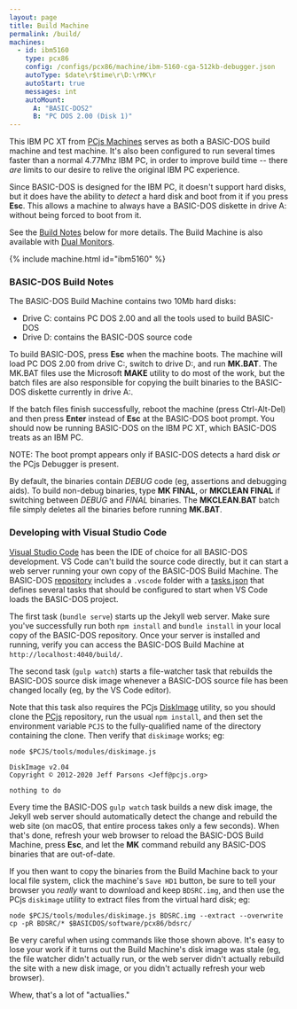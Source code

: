 ```yaml
---
layout: page
title: Build Machine
permalink: /build/
machines:
  - id: ibm5160
    type: pcx86
    config: /configs/pcx86/machine/ibm-5160-cga-512kb-debugger.json
    autoType: $date\r$time\r\D:\rMK\r
    autoStart: true
    messages: int
    autoMount:
      A: "BASIC-DOS2"
      B: "PC DOS 2.00 (Disk 1)"
---
```


This IBM PC XT from [PCjs Machines](https://www.pcjs.org) serves as
both a BASIC-DOS build machine and test machine.  It's also been configured
to run several times faster than a normal 4.77Mhz IBM PC, in order to improve
build time -- there *are* limits to our desire to relive the original IBM PC
experience.

Since BASIC-DOS is designed for the IBM PC, it doesn't support hard disks,
but it does have the ability to *detect* a hard disk and boot from it if you
press **Esc**.  This allows a machine to always have a BASIC-DOS diskette in
drive A: without being forced to boot from it.

See the [Build Notes](#basic-dos-build-notes) below for more details.  The
Build Machine is also available with [Dual Monitors](dual/).

{% include machine.html id="ibm5160" %}

### BASIC-DOS Build Notes

The BASIC-DOS Build Machine contains two 10Mb hard disks:

  - Drive C: contains PC DOS 2.00 and all the tools used to build BASIC-DOS
  - Drive D: contains the BASIC-DOS source code

To build BASIC-DOS, press **Esc** when the machine boots.  The machine
will load PC DOS 2.00 from drive C:, switch to drive D:, and run **MK.BAT**.
The MK.BAT files use the Microsoft **MAKE** utility to do most of the work,
but the batch files are also responsible for copying the built binaries to the
BASIC-DOS diskette currently in drive A:.

If the batch files finish successfully, reboot the machine (press Ctrl-Alt-Del)
and then press **Enter** instead of **Esc** at the BASIC-DOS boot prompt.
You should now be running BASIC-DOS on the IBM PC XT, which BASIC-DOS treats as
an IBM PC.

NOTE: The boot prompt appears only if BASIC-DOS detects a hard disk *or* the
PCjs Debugger is present.

By default, the binaries contain *DEBUG* code (eg, assertions and debugging
aids).  To build non-debug binaries, type **MK FINAL**, or **MKCLEAN FINAL**
if switching between *DEBUG* and *FINAL* binaries.  The **MKCLEAN.BAT** batch
file simply deletes all the binaries before running **MK.BAT**.

### Developing with Visual Studio Code

[Visual Studio Code](https://code.visualstudio.com) has been the IDE of choice
for all BASIC-DOS development.  VS Code can't build the source code directly,
but it can start a web server running your own copy of the BASIC-DOS Build
Machine.  The BASIC-DOS [repository](https://github.com/jeffpar/basicdos)
includes a `.vscode` folder with a [tasks.json](https://github.com/jeffpar/basicdos/blob/master/.vscode/tasks.json)
that defines several tasks that should be configured to start when VS Code loads
the BASIC-DOS project.

The first task (`bundle serve`) starts up the Jekyll web server.  Make sure
you've successfully run both `npm install` and `bundle install` in your local
copy of the BASIC-DOS repository.  Once your server is installed and running,
verify you can access the BASIC-DOS Build Machine at `http://localhost:4040/build/`.

The second task (`gulp watch`) starts a file-watcher task that rebuilds
the BASIC-DOS source disk image whenever a BASIC-DOS source file has been changed
locally (eg, by the VS Code editor).

Note that this task also requires the PCjs
[DiskImage](https://github.com/jeffpar/pcjs/tree/master/tools#pcjs-diskimage-utility)
utility, so you should clone the [PCjs](https://github.com/jeffpar/pcjs)
repository, run the usual `npm install`, and then set the environment variable
`PCJS` to the fully-qualified name of the directory containing the clone.  Then
verify that `diskimage` works; eg:

    node $PCJS/tools/modules/diskimage.js

    DiskImage v2.04
    Copyright © 2012-2020 Jeff Parsons <Jeff@pcjs.org>

    nothing to do

Every time the BASIC-DOS `gulp watch` task builds a new disk image, the Jekyll
web server should automatically detect the change and rebuild the web site (on
macOS, that entire process takes only a few seconds).  When that's done,
refresh your web browser to reload the BASIC-DOS Build Machine, press **Esc**,
and let the **MK** command rebuild any BASIC-DOS binaries that are out-of-date.

If you then want to copy the binaries from the Build Machine back to your local
file system, click the machine's `Save HD1` button, be sure to tell your
browser you *really* want to download and keep `BDSRC.img`, and then use the
PCjs `diskimage` utility to extract files from the virtual hard disk;
eg:

    node $PCJS/tools/modules/diskimage.js BDSRC.img --extract --overwrite
    cp -pR BDSRC/* $BASICDOS/software/pcx86/bdsrc/

Be very careful when using commands like those shown above.  It's easy to lose
your work if it turns out the Build Machine's disk image was stale (eg, the
file watcher didn't actually run, or the web server didn't actually rebuild the
site with a new disk image, or you didn't actually refresh your web browser).

Whew, that's a lot of "actuallies."
